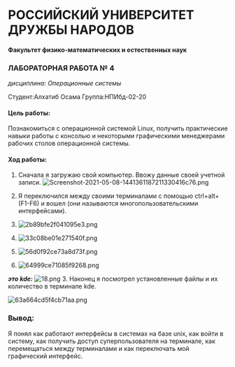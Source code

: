 # РОССИЙСКИЙ УНИВЕРСИТЕТ ДРУЖБЫ НАРОДОВ
#### Факультет физико-математических и естественных наук

###  ЛАБОРАТОРНАЯ РАБОТА № 4
*дисциплина:	Операционные системы*

Студент:Алхатиб Осама
Группа:НПИбд-02-20

#### Цель работы:
Познакомиться с операционной системой Linux, получить практические навыки работы с консолью и некоторыми графическими менеджерами рабочих столов операционной системы.

#### Ход работы:
1. Сначала я загружаю свой компьютер. Ввожу данные своей учетной записи.
![Screenshot-2021-05-08-1441361187211330416c76.png](https://ic.wampi.ru/2021/05/08/Screenshot-2021-05-08-1441361187211330416c76.png)

2. Я переключился между своими терминалами с помощью ctrl+alt+(F1-F6) и вошел (они называются многопользовательскими интерфейсами).
1. ![2b89bfe2f041095e3.png](https://ic.wampi.ru/2021/05/08/2b89bfe2f041095e3.png)
2. ![33c08be01e271540f.png](https://ic.wampi.ru/2021/05/08/33c08be01e271540f.png)
3. ![56d0f92ce73a8d73f.png](https://ic.wampi.ru/2021/05/08/56d0f92ce73a8d73f.png)
4. ![64999ce71085f9268.png](https://ic.wampi.ru/2021/05/08/64999ce71085f9268.png)

***это kde:***
 ![18.png](https://ic.wampi.ru/2021/05/08/18.png)
3. Наконец я посмотрел установленные файлы и их количество в терминале kde.

![63a664cd5f4cb71aa.png](https://ic.wampi.ru/2021/05/01/63a664cd5f4cb71aa.png)

### Вывод: 
Я понял как работают интерфейсы в системах на базе unix, как войти в систему, как получить доступ суперпользователя на терминале, как перемещаться между терминалами и как переключать мой графический интерфейс.